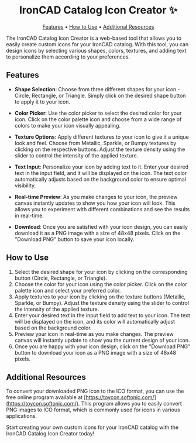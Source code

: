 <h1 align="center">IronCAD Catalog Icon Creator ✨</h1>

<p align="center">
  <a href="#features">Features</a> •
  <a href="#how-to-use">How to Use</a> •
  <a href="#additional-resources">Additional Resources</a>
</p>

The IronCAD Catalog Icon Creator is a web-based tool that allows you to easily create custom icons for your IronCAD catalog. With this tool, you can design icons by selecting various shapes, colors, textures, and adding text to personalize them according to your preferences.

## Features

- **Shape Selection**: Choose from three different shapes for your icon - Circle, Rectangle, or Triangle. Simply click on the desired shape button to apply it to your icon.

- **Color Picker**: Use the color picker to select the desired color for your icon. Click on the color palette icon and choose from a wide range of colors to make your icon visually appealing.

- **Texture Options**: Apply different textures to your icon to give it a unique look and feel. Choose from Metallic, Sparkle, or Bumpy textures by clicking on the respective buttons. Adjust the texture density using the slider to control the intensity of the applied texture.

- **Text Input**: Personalize your icon by adding text to it. Enter your desired text in the input field, and it will be displayed on the icon. The text color automatically adjusts based on the background color to ensure optimal visibility.

- **Real-time Preview**: As you make changes to your icon, the preview canvas instantly updates to show you how your icon will look. This allows you to experiment with different combinations and see the results in real-time.

- **Download**: Once you are satisfied with your icon design, you can easily download it as a PNG image with a size of 48x48 pixels. Click on the "Download PNG" button to save your icon locally.

## How to Use

1. Select the desired shape for your icon by clicking on the corresponding button (Circle, Rectangle, or Triangle).
2. Choose the color for your icon using the color picker. Click on the color palette icon and select your preferred color.
3. Apply textures to your icon by clicking on the texture buttons (Metallic, Sparkle, or Bumpy). Adjust the texture density using the slider to control the intensity of the applied texture.
4. Enter your desired text in the input field to add text to your icon. The text will be displayed on the icon, and its color will automatically adjust based on the background color.
5. Preview your icon in real-time as you make changes. The preview canvas will instantly update to show you the current design of your icon.
6. Once you are happy with your icon design, click on the "Download PNG" button to download your icon as a PNG image with a size of 48x48 pixels.

## Additional Resources

To convert your downloaded PNG icon to the ICO format, you can use the free online program available at [https://toycon.softonic.com/](https://toycon.softonic.com/). This program allows you to easily convert PNG images to ICO format, which is commonly used for icons in various applications.

Start creating your own custom icons for your IronCAD catalog with the IronCAD Catalog Icon Creator today!
